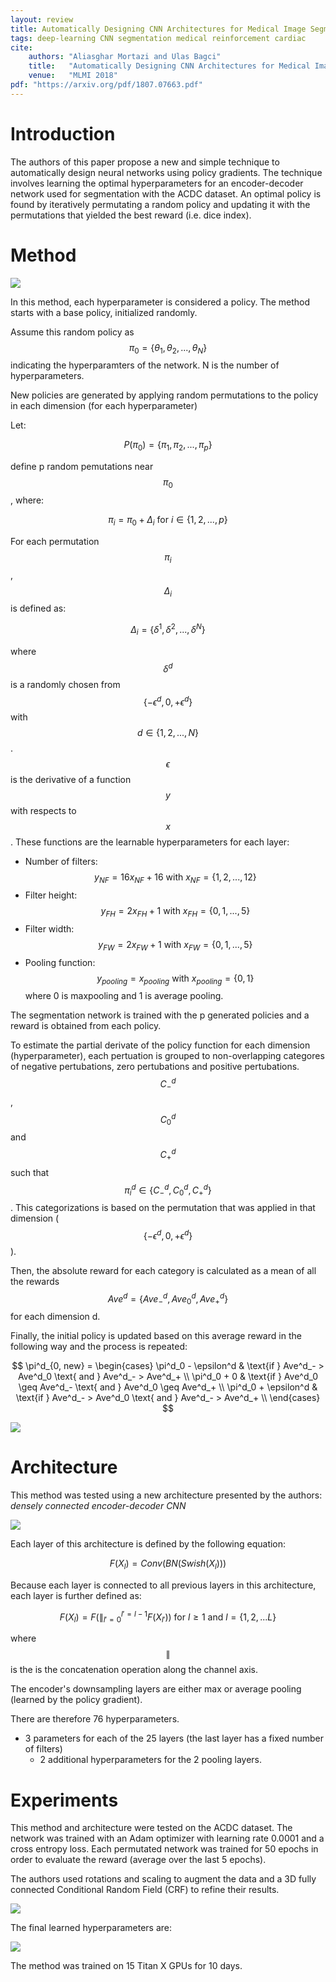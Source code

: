 ```yaml
---
layout: review
title: Automatically Designing CNN Architectures for Medical Image Segmentation
tags: deep-learning CNN segmentation medical reinforcement cardiac
cite:
    authors: "Aliasghar Mortazi and Ulas Bagci"
    title:   "Automatically Designing CNN Architectures for Medical Image Segmentation"
    venue:   "MLMI 2018"
pdf: "https://arxiv.org/pdf/1807.07663.pdf"
---
```



# Introduction

The authors of this paper propose a new and simple technique to automatically design neural networks using policy gradients.
The technique involves learning the optimal hyperparameters for an encoder-decoder network used for segmentation with the ACDC dataset. An optimal policy is found by iteratively permutating a random policy and updating it with the permutations that yielded the best reward (i.e. dice index).



# Method
![](/deep-learning/images/AutomaticallyDesigningCNN/fig1.jpg)

In this method, each hyperparameter is considered a policy.
The method starts with a base policy, initialized randomly.

Assume this random policy as $$\pi_0 = \{\theta_1, \theta_2, ..., \theta_N\} $$ indicating the hyperparamters of the network. N is the number of hyperparameters.

New policies are generated by applying random permutations to the policy in each dimension (for each hyperparameter)

Let:

$$
P(\pi_0) = \{\pi_1, \pi_2,..., \pi_p\}
$$

define p random pemutations near $$\pi_0$$, where:

$$
\pi_i = \pi_0 + \Delta_i \text{ for } i \in \{1, 2,..., p\}
$$

For each permutation $$\pi_i$$, $$\Delta_i$$ is defined as:

$$
\Delta_i = \{\delta^1, \delta^2,..., \delta^N\}
$$

where $$\delta^d$$ is a randomly chosen from $$\{-\epsilon^d, 0, +\epsilon^d\}$$ with $$d \in \{1, 2,..., N\}$$. $$\epsilon$$ is the derivative of a function $$y$$ with respects to $$x$$.
These functions are the learnable hyperparameters for each layer:

* Number of filters: $$y_{NF} = 16x_{NF} + 16 \text{ with } x_{NF} = \{1, 2,..., 12\}$$
* Filter height: $$y_{FH} = 2x_{FH} + 1 \text{ with } x_{FH} = \{0, 1,..., 5\}$$
* Filter width: $$y_{FW} = 2x_{FW} + 1 \text{ with } x_{FW} = \{0, 1,..., 5\}$$
* Pooling function: $$y_{pooling} = x_{pooling} \text{ with } x_{pooling} = \{0, 1\}$$ where 0 is maxpooling and 1 is average pooling.

The segmentation network is trained with the p generated policies and a reward is obtained from each policy.

To estimate the partial derivate of the policy function for each dimension (hyperparameter), each pertuation is grouped to non-overlapping categores of negative pertubations, zero pertubations and positive pertubations. $$C^d_-$$, $$C^d_0$$ and $$C^d_+$$ such that $$\pi^d_i \in \{C^d_-, C^d_0, C^d_+\}$$. This categorizations is based on the permutation that was applied in that dimension ($$\{-\epsilon^d, 0, +\epsilon^d\} $$).

Then, the absolute reward for each category is calculated as a mean of all the rewards $$Ave^d = \{Ave^d_-, Ave^d_0, Ave^d_+\}$$ for each dimension d.

Finally, the initial policy is updated based on this average reward in the following way and the process is repeated:

$$
\pi^d_{0, new} = \begin{cases}
             \pi^d_0 - \epsilon^d & \text{if } Ave^d_- > Ave^d_0 \text{ and } Ave^d_- > Ave^d_+   \\
			\pi^d_0 + 0 & \text{if } Ave^d_0 \geq Ave^d_- \text{ and } Ave^d_0 \geq Ave^d_+   \\
			\pi^d_0 + \epsilon^d & \text{if } Ave^d_- > Ave^d_0 \text{ and } Ave^d_- > Ave^d_+   \\
			\end{cases}
$$


![](/deep-learning/images/AutomaticallyDesigningCNN/algo1.jpg)

# Architecture

This method was tested using a new architecture presented by the authors: *densely  connected encoder-decoder CNN*


![](/deep-learning/images/AutomaticallyDesigningCNN/fig2.jpg)

Each layer of this architecture is defined by the following equation:

$$
F(X_l) = Conv(BN(Swish(X_l)))
$$

Because each layer is connected to all previous layers in this architecture, each layer is further defined as:

$$F(X_l) = F( \parallel_{l' = 0}^{l'=l-1} F(X_{l'})) \text{ for } l \geq 1 \text{ and } l = \{1, 2,...L\}$$

where $$ \parallel $$ is the is the concatenation operation along the channel axis.

The encoder's downsampling layers are either max or average pooling (learned by the policy gradient).

There are therefore 76 hyperparameters.
  * 3 parameters for each of the 25 layers (the last layer has a fixed number of filters)
	* 2 additional hyperparameters for the 2 pooling layers.


# Experiments

This method and architecture were tested on the ACDC dataset. The network was trained with an Adam optimizer with learning rate 0.0001 and a cross entropy loss. Each permutated network was trained for 50 epochs in order to evaluate the reward (average over the last 5 epochs).

The authors used rotations and scaling to augment the data and a 3D fully connected Conditional Random Field (CRF) to refine their results.

![](/deep-learning/images/AutomaticallyDesigningCNN/table1.jpg)


The final learned hyperparameters are:

![](/deep-learning/images/AutomaticallyDesigningCNN/fig3.jpg)

The method was trained on 15 Titan X GPUs for 10 days.
